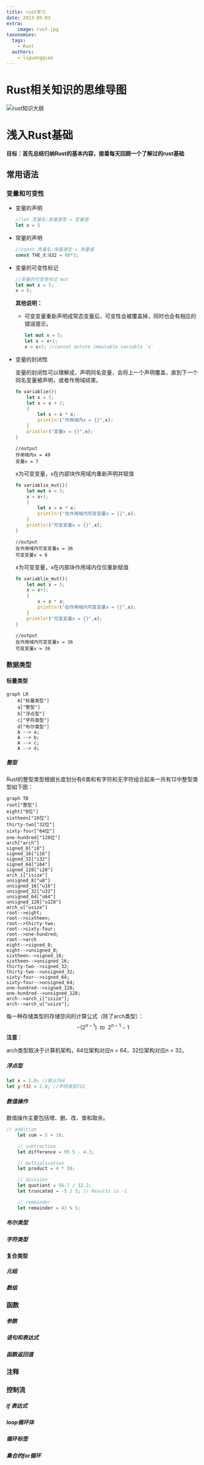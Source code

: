 ```yaml
---
title: rust学习
date: 2023-05-03
extra:
    image: rust.jpg
taxonomies:
  tags:
    - Rust
  authors:
    - liguangqiao  
---
```

# Rust相关知识的思维导图

![rust知识大纲](rust_common.png)

# 浅入Rust基础

**目标：首先总结归纳Rust的基本内容，接着每天回顾一个了解过的rust基础**

## 常用语法

### 变量和可变性

- 变量的声明 

  ```rust
  //let 变量名:变量类型 = 变量值
  let x = 5
  ```

- 常量的声明

  ```rust
  //const 常量名:常量类型 = 常量值
  const THE_X:U32 = 60*3;
  ```

- 变量的可变性标记

  ```rust
  //变量的可变性标记 mut
  let mut x = 5;
  x = 6;
  ```

  **其他说明：**

  - 可变变量重新声明成常态变量后，可变性会被覆盖掉，同时也会有相应的错误提示。

    ```rust
    let mut x = 5;
    let x = x+1;
    x = x+2; //cannot mutate immutable variable `x`
    ```

- 变量的封闭性

  变量的封闭性可以理解成，声明同名变量，会将上一个声明覆盖，直到下一个同名变量被声明，或者作用域结束。

  ```rust
  fn variablie(){
      let x = 5;
      let x = x + 2;
      {
          let x = x * x;
          println!("作用域内x = {}",x);
      }
      println!("变量x = {}",x);
  }
  ```

  ```
  //output
  作用域内x = 49
  变量x = 7
  ```

  x为可变变量，x在内部块作用域内重新声明并赋值

  ```rust
  fn variablie_mut(){
      let mut x = 5;
      x = x+1;
      {
          let x = x * x;
          println!("在作用域内可变变量x = {}",x);
      }
      println!("可变变量x = {}",x);
  }
  ```

  ```
  //output
  在作用域内可变变量x = 36
  可变变量x = 6
  ```
  x为可变变量，x在内部块作用域内仅仅重新赋值
  ```rust
  fn variablie_mut(){
      let mut x = 5;
      x = x+1;
      {
          x = x * x;
          println!("在作用域内可变变量x = {}",x);
      }
      println!("可变变量x = {}",x);
  }
  ```

  ```
  //output
  在作用域内可变变量x = 36
  可变变量x = 36
  ```


### 数据类型
#### 标量类型

```mermaid
graph LR
	A["标量类型"]
	a["整型"]
	b["浮点型"]
	c["字符类型"]
	d["布尔类型"]
	A --> a;
	A --> b;
	A --> c;
	A --> d;
```

##### 整型

Rust的整型类型根据长度划分有6类和有字符和无字符组合起来一共有12中整型类型如下图：

```mermaid
graph TB
root["整型"]
eight["8位"]
sixtheen["16位"]
thirty-two["32位"]
sixty-four["64位"]
one-hundred["128位"]
arch["arch"]
signed_8["i8"]
signed_16["i16"]
signed_32["i32"]
signed_64["i64"]
signed_128["i28"]
arch_i["isize"]
unsigned_8["u8"]
unsigned_16["u16"]
unsigned_32["u32"]
unsigned_64["u64"]
unsigned_128["u128"]
arch_u["usize"]
root-->eight;
root-->sixtheen;
root-->thirty-two;
root-->sixty-four;
root-->one-hundred;
root-->arch
eight-->signed_8;
eight-->unsigned_8;
sixtheen-->signed_16;
sixtheen-->unsigned_16;
thirty-two-->signed_32;
thirty-two-->unsigned_32;
sixty-four-->signed_64;
sixty-four-->unsigned_64;
one-hundred-->signed_128;
one-hundred-->unsigned_128;
arch-->arch_i["isize"];
arch-->arch_u["usize"];

```

每一种存储类型的存储空间的计算公式（除了arch类型）：
$$
-(2^{n-1})\ \ to\ \  2^{n-1}-1
$$
**注意**：

arch类型取决于计算机架构，64位架构对应n = 64，32位架构对应n = 32。

##### 浮点型

```rust
let x = 1.0; //默认f64
let y:f32 = 2.0; //声明类型f32
```

##### 数值操作

数值操作主要包括增、删、改、查和取余。

```rust
// addition
    let sum = 5 + 10;

    // subtraction
    let difference = 95.5 - 4.3;

    // multiplication
    let product = 4 * 30;

    // division
    let quotient = 56.7 / 32.2;
    let truncated = -5 / 3; // Results in -1

    // remainder
    let remainder = 43 % 5;
```

##### 布尔类型

##### 字符类型

#### 复合类型

##### 元组

##### 数组

### 函数

##### 参数

##### 语句和表达式

##### 函数返回值

### 注释



### 控制流

##### if 表达式

##### loop循环体

##### 循环标签

##### 集合的for循环



